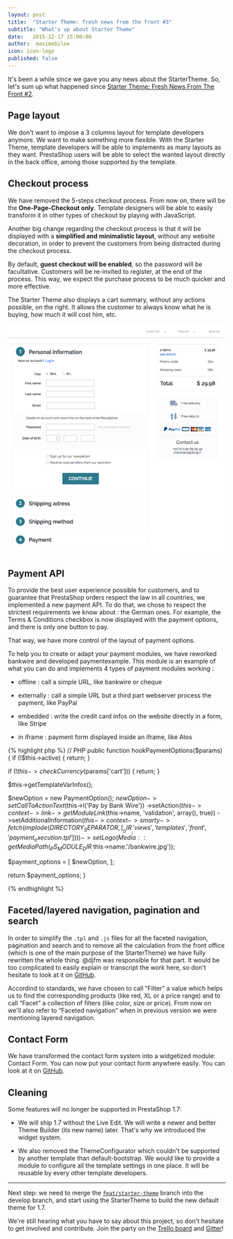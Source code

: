 ```yaml
---
layout: post
title:  "Starter Theme: fresh news from the front #3"
subtitle: "What's up about Starter Theme"
date:   2015-12-17 15:00:00
author:  maximebiloe
icon: icon-lego
published: false
---
```


It's been a while since we gave you any news  about the StarterTheme. So, let's sum up what happened since [Starter Theme: Fresh News From The Front #2](http://build.prestashop.com/news/starter-theme-news-2/).

## Page layout

We don't want to impose a 3 columns layout for template developers anymore. We want to make something more flexible. With the Starter Theme, template developers will be able to implements as many layouts as they want. PrestaShop users will be able to select the wanted layout directly in the back office, among those supported by the template.

## Checkout process

We have removed the 5-steps checkout process. From now on, there will be the **One-Page-Checkout only**. Template designers will be able to easily transform it in other types of checkout by playing with JavaScript.

Another big change regarding the checkout process is that it will be displayed with a **simplified and minimalistic layout**, without any website decoration, in order to prevent the customers from being distracted during the checkout process.

By default, **guest checkout will be enabled**, so the password will be facultative. Customers will be re-invited to register, at the end of the process. This way, we expect the purchase process to be much quicker and more effective.

The Starter Theme also displays a cart summary, without any actions possible, on the right. It allows the customer to always know what he is buying, how much it will cost him, etc.

![PrestaShop New Checkout Process](/assets/images/2015/12/new_checkout_process.png)

## Payment API

To provide the best user experience possible for customers, and to guarantee that PrestaShop orders respect the law in all countries, we implemented a new payment API. To do that, we chose to respect the strictest requirements we know about : the German ones.
For example, the Terms & Conditions checkbox is now displayed with the payment options, and there is only one button to pay.

That way, we have more control of the layout of payment options.

To help you to create or adapt your payment modules, we have reworked bankwire and developed paymentexample. This module is an example of what you can do and implements 4 types of payment modules working :

* offline : call a simple URL, like bankwire or cheque

* externally : call a simple URL but a third part webserver process the payment, like PayPal

* embedded : write the credit card infos on the website directly in a form, like Stripe

* in iframe : payment form displayed inside an iframe, like Atos

{% highlight php %}
// PHP
public function hookPaymentOptions($params)
{
  if (!$this->active) {
      return;
  }

  if (!$this->checkCurrency($params['cart'])) {
      return;
  }

  $this->getTemplateVarInfos();

  $newOption = new PaymentOption();
  $newOption->setCallToActionText($this->l('Pay by Bank Wire'))
                ->setAction($this->context->link->getModuleLink($this->name, 'validation', array(), true))
                ->setAdditionalInformation($this->context->smarty->fetch(implode(DIRECTORY_SEPARATOR, [__DIR__, 'views', 'templates', 'front', 'payment_execution.tpl'])))
                ->setLogo(Media::getMediaPath(_PS_MODULE_DIR_.$this->name.'/bankwire.jpg'));

  $payment_options = [
      $newOption,
  ];

  return $payment_options;
}

{% endhighlight %}

## Faceted/layered navigation, pagination and search

In order to simplify the `.tpl` and `.js` files for all the faceted navigation, pagination and search and to remove all the calculation from the front office (which is one of the main purpose of the StarterTheme) we have fully rewritten the whole thing. @djfm was responsible for that part. It would be too complicated to easily explain or transcript the work here, so don't hesitate to look at it on [GitHub](https://github.com/PrestaShop/PrestaShop/pull/4548/files).

Accordind to standards, we have chosen to call “Filter” a value which helps us to find the corresponding products (like red, XL or a price range) and to call “Facet” a collection of filters (like color, size or price). From now on we'll also refer to “Faceted navigation” when in previous version we were mentioning layered navigation.

## Contact Form

We have transformed the contact form system into a widgetized module: Contact Form. You can now put your contact form anywhere easily. You can look at it on [GitHub](https://github.com/PrestaShop/contactform).

## Cleaning

Some features will no longer be supported in PrestaShop 1.7:

* We will ship 1.7 without the Live Edit. We will write a newer and better Theme Builder (its new name) later. That's why we introduced the widget system.

* We also removed the ThemeConfigurator which couldn't be supported by another template than default-bootstrap. We would like to provide a module to configure all the template settings in one place. It will be reusable by every other template developers.

-----------------

Next step: we need to merge the [`feat/starter-theme`](https://github.com/PrestaShop/PrestaShop/tree/feat/starter-theme) branch into the develop branch, and start using the StarterTheme to build the new default theme for 1.7.

We're still hearing what you have to say about this project, so don't hesitate to get involved and contribute. Join the party on the [Trello board](https://trello.com/b/FPwYidfj/prestashop-startertheme) and [Gitter](https://gitter.im/PrestaShop/StarterTheme)!
